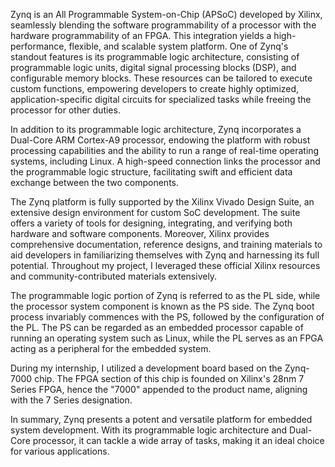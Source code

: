Zynq is an All Programmable System-on-Chip (APSoC) developed by Xilinx, seamlessly blending the software programmability of a processor with the hardware programmability of an FPGA. This integration yields a high-performance, flexible, and scalable system platform. One of Zynq's standout features is its programmable logic architecture, consisting of programmable logic units, digital signal processing blocks (DSP), and configurable memory blocks. These resources can be tailored to execute custom functions, empowering developers to create highly optimized, application-specific digital circuits for specialized tasks while freeing the processor for other duties.

In addition to its programmable logic architecture, Zynq incorporates a Dual-Core ARM Cortex-A9 processor, endowing the platform with robust processing capabilities and the ability to run a range of real-time operating systems, including Linux. A high-speed connection links the processor and the programmable logic structure, facilitating swift and efficient data exchange between the two components.

The Zynq platform is fully supported by the Xilinx Vivado Design Suite, an extensive design environment for custom SoC development. The suite offers a variety of tools for designing, integrating, and verifying both hardware and software components. Moreover, Xilinx provides comprehensive documentation, reference designs, and training materials to aid developers in familiarizing themselves with Zynq and harnessing its full potential. Throughout my project, I leveraged these official Xilinx resources and community-contributed materials extensively.

The programmable logic portion of Zynq is referred to as the PL side, while the processor system component is known as the PS side. The Zynq boot process invariably commences with the PS, followed by the configuration of the PL. The PS can be regarded as an embedded processor capable of running an operating system such as Linux, while the PL serves as an FPGA acting as a peripheral for the embedded system.

During my internship, I utilized a development board based on the Zynq-7000 chip. The FPGA section of this chip is founded on Xilinx's 28nm 7 Series FPGA, hence the "7000" appended to the product name, aligning with the 7 Series designation.

In summary, Zynq presents a potent and versatile platform for embedded system development. With its programmable logic architecture and Dual-Core processor, it can tackle a wide array of tasks, making it an ideal choice for various applications.